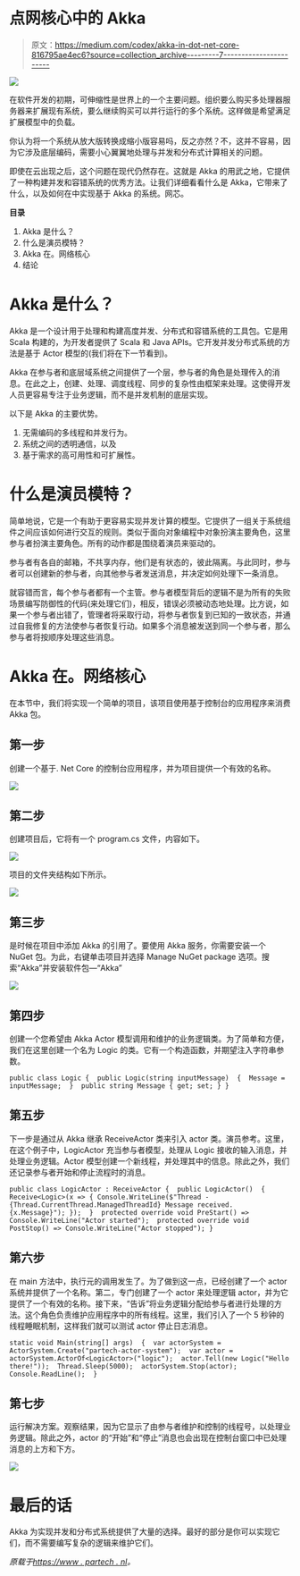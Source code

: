# 点网核心中的 Akka

> 原文：<https://medium.com/codex/akka-in-dot-net-core-816795ae4ec6?source=collection_archive---------7----------------------->

![](img/d1d4dbb535d45f39402c1ff5fa434c13.png)

在软件开发的初期，可伸缩性是世界上的一个主要问题。组织要么购买多处理器服务器来扩展现有系统，要么继续购买可以并行运行的多个系统。这样做是希望满足扩展模型中的负载。

你认为将一个系统从放大版转换成缩小版容易吗，反之亦然？不，这并不容易，因为它涉及底层编码，需要小心翼翼地处理与并发和分布式计算相关的问题。

即使在云出现之后，这个问题在现代仍然存在。这就是 Akka 的用武之地，它提供了一种构建并发和容错系统的优秀方法。让我们详细看看什么是 Akka，它带来了什么，以及如何在中实现基于 Akka 的系统。网芯。

**目录**

1.  Akka 是什么？
2.  什么是演员模特？
3.  Akka 在。网络核心
4.  结论

# Akka 是什么？

Akka 是一个设计用于处理和构建高度并发、分布式和容错系统的工具包。它是用 Scala 构建的，为开发者提供了 Scala 和 Java APIs。它开发并发分布式系统的方法是基于 Actor 模型的(我们将在下一节看到)。

Akka 在参与者和底层域系统之间提供了一个层，参与者的角色是处理传入的消息。在此之上，创建、处理、调度线程、同步的复杂性由框架来处理。这使得开发人员更容易专注于业务逻辑，而不是并发机制的底层实现。

以下是 Akka 的主要优势。

1.  无需编码的多线程和并发行为。
2.  系统之间的透明通信，以及
3.  基于需求的高可用性和可扩展性。

# 什么是演员模特？

简单地说，它是一个有助于更容易实现并发计算的模型。它提供了一组关于系统组件之间应该如何进行交互的规则。类似于面向对象编程中对象扮演主要角色，这里参与者扮演主要角色。所有的动作都是围绕着演员来驱动的。

参与者有各自的邮箱，不共享内存，他们是有状态的，彼此隔离。与此同时，参与者可以创建新的参与者，向其他参与者发送消息，并决定如何处理下一条消息。

就容错而言，每个参与者都有一个主管。参与者模型背后的逻辑不是为所有的失败场景编写防御性的代码(来处理它们)，相反，错误必须被动态地处理。比方说，如果一个参与者出错了，管理者将采取行动，将参与者恢复到已知的一致状态，并通过自我修复的方法使参与者恢复行动。如果多个消息被发送到同一个参与者，那么参与者将按顺序处理这些消息。

# Akka 在。网络核心

在本节中，我们将实现一个简单的项目，该项目使用基于控制台的应用程序来消费 Akka 包。

## 第一步

创建一个基于. Net Core 的控制台应用程序，并为项目提供一个有效的名称。

![](img/d340589206b44d4791bc4bf45d1bccef.png)

## 第二步

创建项目后，它将有一个 program.cs 文件，内容如下。

![](img/5acece462553a3ae6512db3a15852017.png)

项目的文件夹结构如下所示。

![](img/ed62b97af9bd59b0b1855dfcf0b7d109.png)

## 第三步

是时候在项目中添加 Akka 的引用了。要使用 Akka 服务，你需要安装一个 NuGet 包。为此，右键单击项目并选择 Manage NuGet package 选项。搜索“Akka”并安装软件包—“Akka”

![](img/4ad8d670974396f52c1971584a43a9fe.png)

## 第四步

创建一个您希望由 Akka Actor 模型调用和维护的业务逻辑类。为了简单和方便，我们在这里创建一个名为 Logic 的类。它有一个构造函数，并期望注入字符串参数。

```
public class Logic { ​ public Logic(string inputMessage) ​ { ​ Message = inputMessage; ​ } ​ public string Message { get; set; } }
```

## 第五步

下一步是通过从 Akka 继承 ReceiveActor 类来引入 actor 类。演员参考。这里，在这个例子中，LogicActor 充当参与者模型，处理从 Logic 接收的输入消息，并处理业务逻辑。Actor 模型创建一个新线程，并处理其中的信息。除此之外，我们还记录参与者开始和停止流程时的消息。

```
public class LogicActor : ReceiveActor { ​ public LogicActor() ​ { ​ Receive<Logic>(x => { Console.WriteLine($"Thread - {Thread.CurrentThread.ManagedThreadId} Message received. {x.Message}"); }); ​ } ​ protected override void PreStart() => Console.WriteLine("Actor started"); ​ protected override void PostStop() => Console.WriteLine("Actor stopped"); }
```

## 第六步

在 main 方法中，执行元的调用发生了。为了做到这一点，已经创建了一个 actor 系统并提供了一个名称。第二，专门创建了一个 actor 来处理逻辑 actor，并为它提供了一个有效的名称。接下来，“告诉”将业务逻辑分配给参与者进行处理的方法。这个角色负责维护应用程序中的所有线程。这里，我们引入了一个 5 秒钟的线程睡眠机制，这样我们就可以测试 actor 停止日志消息。

```
static void Main(string[] args) ​ { ​ var actorSystem = ActorSystem.Create("partech-actor-system"); ​ var actor = actorSystem.ActorOf<LogicActor>("logic"); ​ actor.Tell(new Logic("Hello there!")); ​ Thread.Sleep(5000); ​ actorSystem.Stop(actor); ​ Console.ReadLine(); ​ }
```

## 第七步

运行解决方案。观察结果，因为它显示了由参与者维护和控制的线程号，以处理业务逻辑。除此之外，actor 的“开始”和“停止”消息也会出现在控制台窗口中已处理消息的上方和下方。

![](img/069e5b05cc1f8b9f8a7b4aae0b3bada8.png)

# 最后的话

Akka 为实现并发和分布式系统提供了大量的选择。最好的部分是你可以实现它们，而不需要编写复杂的逻辑来维护它们。

*原载于*[*https://www . partech . nl*](https://www.partech.nl/nl/publicaties/2021/05/akka-in-dot-net-core)*。*